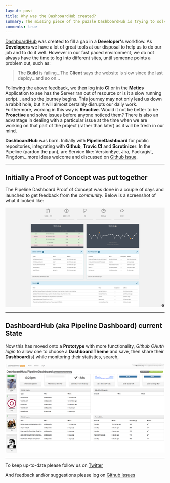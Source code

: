 ```yaml
---
layout: post
title: Why was the DashboardHub created?
summary: The missing piece of the puzzle DashboardHub is trying to solve
comments: true
---
```


[DashboardHub](http://dashboardhub.io) was created to fill a gap in a **Developer's** workflow. As **Developers** we have a lot of great tools at our disposal to help us to do our job and to do it well. However in our fast paced environment, we do not always have the time to log into different sites, until someone points a problem out, such as:

  > The **Build** is failing...The **Client** says the website is slow since the last deploy...and so on...
  
Following the above feedback, we then log into **CI** or in the **Metics** Application to see has the Server ran out of resource or is it a slow running script... and so the journey begins.  This journey may not only lead us down a rabbit hole, but it will almost certainly disrupts our daily work. Furthermore, working in this way is **Reactive**.  Would it not be better to be **Proactive** and solve issues before anyone noticed them? There is also an advantage in dealing with a particular issue at the time when we are working on that part of the project (rather than later) as it will be fresh in our mind.

**DashboardHub** was born. Initially with **PipelineDashboard** for public repositories, integrating with **Github**, **Travic CI** and **Scrutinizer**. In the Pipeline (pardon the pun), are Service like: VersionEye, Jira, Packagist, Pingdom...more ideas welcome and discussed on [Github Issue](https://github.com/DashboardHub/PipelineDashboard/issues/11).

---

## Initially a Proof of Concept was put together

The Pipeline Dashboard Proof of Concept was done in a couple of days and launched to get feedback from the *community*. Below is a screenshot of what it looked like:

![Proof of Concept Dashboard](/assets/2015-04-17-why-dashboard-hub/proof-of-concept.png)

---

## DashboardHub (aka Pipeline Dashboard) current State

Now this has moved onto a **Prototype** with more functionality, *Github OAuth login* to allow one to choose a **Dashboard Theme** and save, then share their **Dashboard**(s) while monitoring their statistics, search,

![Prototype of Concept Dashboard](/assets/2015-04-17-why-dashboard-hub/prototype.png)

---

To keep up-to-date please follow us on [Twitter](https://twitter.com/dashboardhub)

And feedback and/or suggestions please log on [Github Issues](https://github.com/DashboardHub/PipelineDashboard/issues)
